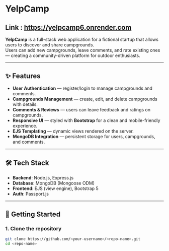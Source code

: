# YelpCamp

## Link : https://yelpcamp6.onrender.com

**YelpCamp** is a full-stack web application for a fictional startup that allows users to discover and share campgrounds.  
Users can add new campgrounds, leave comments, and rate existing ones — creating a community-driven platform for outdoor enthusiasts.

---

## ✨ Features
- **User Authentication** — register/login to manage campgrounds and comments.  
- **Campgrounds Management** — create, edit, and delete campgrounds with details.  
- **Comments & Reviews** — users can leave feedback and ratings on campgrounds.  
- **Responsive UI** — styled with **Bootstrap** for a clean and mobile-friendly experience.  
- **EJS Templating** — dynamic views rendered on the server.  
- **MongoDB Integration** — persistent storage for users, campgrounds, and comments.  

---

## 🛠 Tech Stack
- **Backend**: Node.js, Express.js  
- **Database**: MongoDB (Mongoose ODM)  
- **Frontend**: EJS (view engine), Bootstrap 5  
- **Auth**: Passport.js

---

## 🚀 Getting Started

### 1. Clone the repository
```bash
git clone https://github.com/<your-username>/<repo-name>.git
cd <repo-name>
